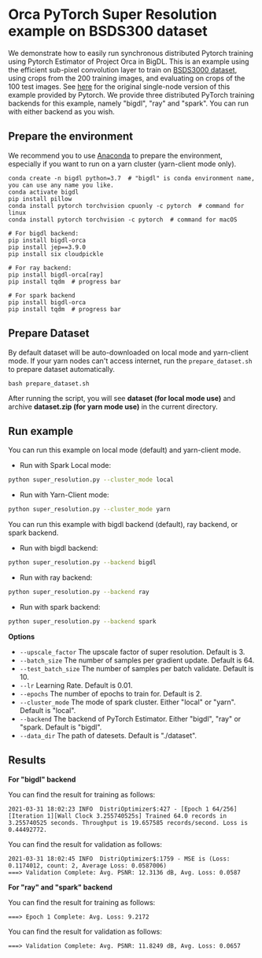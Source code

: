 # Orca PyTorch Super Resolution example on BSDS300 dataset

We demonstrate how to easily run synchronous distributed Pytorch training using Pytorch Estimator of Project Orca in BigDL. This is an example using the efficient sub-pixel convolution layer to train on [BSDS3000 dataset](https://www2.eecs.berkeley.edu/Research/Projects/CS/vision/bsds/), using crops from the 200 training images, and evaluating on crops of the 100 test images. See [here](https://github.com/pytorch/examples/tree/master/super_resolution) for the original single-node version of this example provided by Pytorch. We provide three distributed PyTorch training backends for this example, namely "bigdl", "ray" and "spark". You can run with either backend as you wish.

## Prepare the environment
We recommend you to use [Anaconda](https://www.anaconda.com/distribution/#linux) to prepare the environment, especially if you want to run on a yarn cluster (yarn-client mode only).
```
conda create -n bigdl python=3.7  # "bigdl" is conda environment name, you can use any name you like.
conda activate bigdl
pip install pillow
conda install pytorch torchvision cpuonly -c pytorch  # command for linux
conda install pytorch torchvision -c pytorch  # command for macOS

# For bigdl backend:
pip install bigdl-orca
pip install jep==3.9.0
pip install six cloudpickle

# For ray backend:
pip install bigdl-orca[ray]
pip install tqdm  # progress bar

# For spark backend
pip install bigdl-orca
pip install tqdm  # progress bar
```

## Prepare Dataset
By default dataset will be auto-downloaded on local mode and yarn-client mode.
If your yarn nodes can't access internet, run the `prepare_dataset.sh` to prepare dataset automatically.
```
bash prepare_dataset.sh
```
After running the script, you will see  **dataset (for local mode use)** and archive **dataset.zip (for yarn mode use)** in the current directory.

## Run example
You can run this example on local mode (default) and yarn-client mode.

- Run with Spark Local mode:
```bash
python super_resolution.py --cluster_mode local
```

- Run with Yarn-Client mode:
```bash
python super_resolution.py --cluster_mode yarn
```

You can run this example with bigdl backend (default), ray backend, or spark backend. 

- Run with bigdl backend:
```bash
python super_resolution.py --backend bigdl
```

- Run with ray backend:
```bash
python super_resolution.py --backend ray
```

- Run with spark backend:
```bash
python super_resolution.py --backend spark
```

**Options**
* `--upscale_factor` The upscale factor of super resolution. Default is 3.
* `--batch_size` The number of samples per gradient update. Default is 64.
* `--test_batch_size` The number of samples per batch validate. Default is 10.
* `--lr` Learning Rate. Default is 0.01.
* `--epochs` The number of epochs to train for. Default is 2.
* `--cluster_mode` The mode of spark cluster. Either "local" or "yarn". Default is "local".
* `--backend` The backend of PyTorch Estimator. Either "bigdl", "ray" or "spark. Default is "bigdl".
* `--data_dir` The path of datesets. Default is "./dataset".

## Results

**For "bigdl" backend**

You can find the result for training as follows:
```
2021-03-31 18:02:23 INFO  DistriOptimizer$:427 - [Epoch 1 64/256][Iteration 1][Wall Clock 3.255740525s] Trained 64.0 records in 3.255740525 seconds. Throughput is 19.657585 records/second. Loss is 0.44492772.
```
You can find the result for validation as follows:
```
2021-03-31 18:02:45 INFO  DistriOptimizer$:1759 - MSE is (Loss: 0.1174012, count: 2, Average Loss: 0.0587006)
===> Validation Complete: Avg. PSNR: 12.3136 dB, Avg. Loss: 0.0587
```

**For "ray" and "spark" backend**

You can find the result for training as follows:
```
===> Epoch 1 Complete: Avg. Loss: 9.2172
```
You can find the result for validation as follows:
```
===> Validation Complete: Avg. PSNR: 11.8249 dB, Avg. Loss: 0.0657
```
